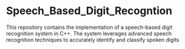# Speech_Based_Digit_Recogntion
This repository contains the implementation of a speech-based digit recognition system in C++. The system leverages advanced speech recognition techniques to accurately identify and classify spoken digits
